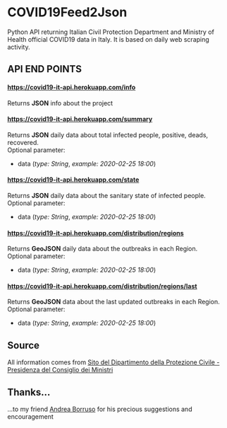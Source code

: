 # COVID19Feed2Json
Python API returning Italian Civil Protection Department and Ministry of Health official COVID19 data in Italy. It is based on daily web scraping activity.

## API END POINTS

#### https://covid19-it-api.herokuapp.com/info
Returns **JSON** info about the project

#### https://covid19-it-api.herokuapp.com/summary
Returns **JSON** daily data about total infected people, positive, deads, recovered.<br/>
Optional parameter:
- data (*type: String*, *example: 2020-02-25 18:00*)

#### https://covid19-it-api.herokuapp.com/state
Returns **JSON** daily data about the sanitary state of infected people.<br/>
Optional parameter:
- data (*type: String*, *example: 2020-02-25 18:00*)

#### https://covid19-it-api.herokuapp.com/distribution/regions
Returns **GeoJSON** daily data about the outbreaks in each Region.<br/>
Optional parameter:
- data (*type: String*, *example: 2020-02-25 18:00*)

#### https://covid19-it-api.herokuapp.com/distribution/regions/last
Returns **GeoJSON** data about the last updated outbreaks in each Region.<br/> 
Optional parameter:
- data (*type: String*, *example: 2020-02-25 18:00*)

## Source
All information comes from <a target="_blank" href="http://www.protezionecivile.gov.it/">Sito del Dipartimento della Protezione Civile - Presidenza del Consiglio dei Ministri</a>

## Thanks...
...to my friend <a href="https://github.com/aborruso">Andrea Borruso</a> for his precious suggestions and encouragement
